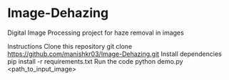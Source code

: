 # Image-Dehazing
Digital Image Processing project for haze removal in images

Instructions
Clone this repository
git clone https://github.com/manishkr03/Image-Dehazing.git
Install dependencies
pip install -r requirements.txt
Run the code
python demo.py <path_to_input_image>
